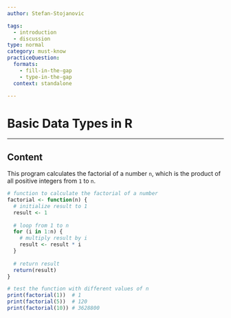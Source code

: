 ```yaml
---
author: Stefan-Stojanovic

tags:
  - introduction
  - discussion
type: normal
category: must-know
practiceQuestion:
  formats:
    - fill-in-the-gap
    - type-in-the-gap
  context: standalone

---
```


# Basic Data Types in R

---

## Content

This program calculates the factorial of a number `n`, which is the product of all positive integers from `1` to `n`.
```r
# function to calculate the factorial of a number
factorial <- function(n) {
  # initialize result to 1
  result <- 1
  
  # loop from 1 to n
  for (i in 1:n) {
    # multiply result by i
    result <- result * i
  }
  
  # return result
  return(result)
}

# test the function with different values of n
print(factorial(1))  # 1
print(factorial(5))  # 120
print(factorial(10)) # 3628800
```

